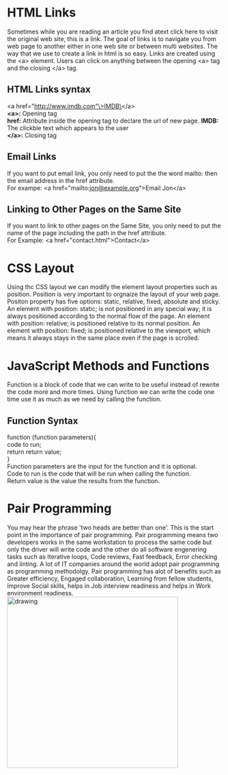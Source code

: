 # HTML Links
Sometimes while you are reading an article you find atext click here to visit the original web site, this is a link. The goal of links is to navigate you from web page to another either in one web site or between multi websites. The way that we use to create a link in html is so easy. Links are created using the \<a\> element. Users can click on anything between the opening \<a\> tag and the closing \</a\> tag.  
## HTML Links syntax
\<a href="http://www.imdb.com"\>IMDB\</a\>  
**\<a\>:** Opening tag  
**href:** Attribute inside the opening tag to declare the url of new page.
**IMDB:** The clickble text which appears to the user  
**\</a\>:** Closing tag
## Email Links
If you want to put email link, you only need to put the the word mailto: then the email address in the href attribute.  
For exampe: \<a href="mailto:jon@example.org">Email Jon\</a>
## Linking to Other Pages on the Same Site
If you want to link to other pages on the Same Site, you only need to put the name of the page including the path in the href attribute.  
 For Example: \<a href="contact.html">Contact\</a>

 # CSS Layout
 Using thc CSS layout we can modify the element layout properties such as position. Position is very important to orgnaize the layout of your web page. Positon property has five options: static, relative, fixed, absolute and sticky. An element with position: static; is not positioned in any special way; it is always positioned according to the normal flow of the page. An element with position: relative; is positioned relative to its normal position. An element with position: fixed; is positioned relative to the viewport, which means it always stays in the same place even if the page is scrolled.

 # JavaScript Methods and Functions
 Function is a block of code that we can write to be useful instead of rewrite the code more and more times. Using function we can write the code one time use it as much as we need by calling the function.
 
 ## Function Syntax
 function (function parameters){  
     code to run;  
     return return value;  
 }  
 Function parameters are the input for the function and it is optional.  
 Code to run is the code that will be run when calling the function.  
 Return value is the value the results from the function.    

# Pair Programming
You may hear the phrase 'two heads are better than one'. This is the start point in the importance of pair programming. Pair programming means two developers works in the same workstation to process the same code but only the driver will write code and the other do all software engenering tasks such as Iterative loops, Code reviews, Fast feedback, Error checking and linting. A lot of IT companies around the world adopt pair programming as programming methodolgy. Pair programming has alot of benefits such as Greater efficiency, Engaged collaboration, Learning from fellow students, improve Social skills, helps in Job interview readiness and helps in Work environment readiness.  
<img src="https://upload.wikimedia.org/wikipedia/commons/a/af/Pair_programming_1.jpg" alt="drawing" width="400"/>


 






